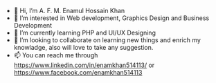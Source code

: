 - 👋 Hi, I’m A. F. M. Enamul Hossain Khan
- 👀 I’m interested in Web development, Graphics Design and Business Development
- 🌱 I’m currently learning PHP and UI/UX Designing
- 💞️ I’m looking to collaborate on learning new things and enrich my knowladge, also will love to take any suggestion.
- 📫 You can reach me through https://www.linkedin.com/in/enamkhan514113/ or https://www.facebook.com/enamkhan514113

<!---
enamkhan514113/enamkhan514113 is a ✨ special ✨ repository because its `README.md` (this file) appears on your GitHub profile.
You can click the Preview link to take a look at your changes.
--->
